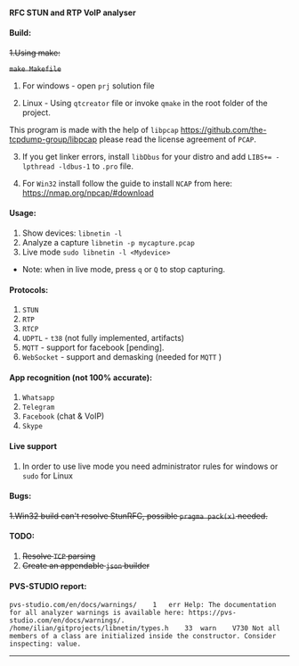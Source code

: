 #### RFC STUN and RTP VoIP analyser

#### Build:
~~1.Using make:~~

~~`make Makefile`~~

1. For windows - open `prj` solution file

2. Linux - Using  `qtcreator` file or invoke `qmake` in the root folder of the project.

This program is made with the help of `libpcap` https://github.com/the-tcpdump-group/libpcap
please read the license agreement of `PCAP`.

3. If you get linker errors, install `libDbus` for your distro and add `LIBS+= -lpthread -ldbus-1` to `.pro` file.

4. For `Win32` install follow the guide to install `NCAP` from here: https://nmap.org/npcap/#download

#### Usage:
1. Show devices: `libnetin -l`
2. Analyze a capture `libnetin -p mycapture.pcap`
3. Live mode `sudo libnetin -l <Mydevice>`

* Note: when in live mode, press `q` or `Q` to stop capturing.

#### Protocols:
1. `STUN` 
2. `RTP` 
3. `RTCP`
4. `UDPTL` - `t38` (not fully implemented, artifacts)
5. `MQTT` - support for facebook [pending].
6. `WebSocket` - support and demasking (needed for `MQTT` )

#### App recognition (not 100% accurate):
1. `Whatsapp`
2. `Telegram`
3. `Facebook` (chat & VoIP)
4. `Skype`

#### Live support
1. In order to use live mode you need administrator rules for windows or `sudo` for Linux

#### Bugs:

~~1.Win32 build can't resolve StunRFC, possible `pragma pack(x)` needed.~~ 

#### TODO:
1. ~~Resolve `TCP` parsing~~
2. ~~Create an appendable `json` builder~~


#### PVS-STUDIO report:
```
pvs-studio.com/en/docs/warnings/	1	err	Help: The documentation for all analyzer warnings is available here: https://pvs-studio.com/en/docs/warnings/.
/home/ilian/gitprojects/libnetin/types.h	33	warn	V730 Not all members of a class are initialized inside the constructor. Consider inspecting: value.
```

-------------

